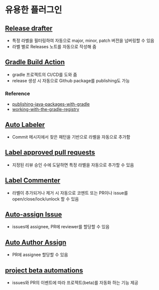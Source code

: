 # 유용한 플러그인

## [Release drafter](https://github.com/release-drafter/release-drafter)
- 특정 라벨을 필터링하여 자동으로 major, minor, patch 버전을 넘버링할 수 있음
- 라벨 별로 Releases 노트를 자동으로 작성해 줌

## [Gradle Build Action](https://github.com/gradle/gradle-build-action)
- gradle 프로젝트의 CI/CD를 도와 줌
- release 생성 시 자동으로 Github package를 publishing도 가능

### Reference
- [publishing-java-packages-with-gradle](https://docs.github.com/en/actions/publishing-packages/publishing-java-packages-with-gradle)
- [working-with-the-gradle-registry](https://docs.github.com/en/packages/working-with-a-github-packages-registry/working-with-the-gradle-registry)

## [Auto Labeler](https://github.com/jimschubert/labeler-action)
- Commit 메시지에서 찾은 패턴을 기반으로 라벨을 자동으로 추가함

## [Label approved pull requests](https://github.com/abinoda/label-when-approved-action)
- 지정된 리뷰 승인 수에 도달하면 특정 라벨을 자동으로 추가할 수 있음

## [Label Commenter](https://github.com/peaceiris/actions-label-commenter)
- 라벨이 추가되거나 제거 시 자동으로 코멘트 또는 PR이나 issue를 open/close/lock/unlock 할 수 있음

## [Auto-assign Issue](https://github.com/pozil/auto-assign-issue)
- issues에 assignee, PR에 reviewer를 할당할 수 있음

## [Auto Author Assign](https://github.com/toshimaru/auto-author-assign)
- PR에 assignee 할당할 수 있음

## [project beta automations](https://github.com/leonsteinhaeuser/project-beta-automations)
- issues와 PR의 이벤트에 따라 프로젝트(beta)를 자동화 하는 기능 제공
